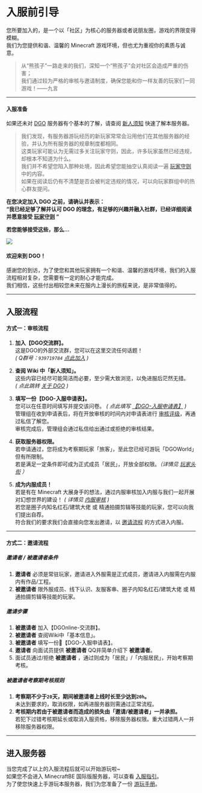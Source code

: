 <!-- guide/join -->

# 入服前引导

您所要加入的，是一个以「社区」为核心的服务器或者说朋友圈，游戏的界限变得模糊。<br/>
我们为您提供和谐、温馨的 Minecraft 游戏环境，但也尤为重视你的素质与诚意。

> 从“熊孩子”一路走来的我们，深知一个“熊孩子”会对社区会造成严重的伤害；<br/>
我们通过较为严格的审核与邀请制度，确保您能和你一样友善的玩家们一同游戏！——九言

---

#### 入服准备

如果还未对 [DGO](notice/about) 服务器有个基本的了解，请查阅 [新人须知](notice/server) 快速了解本服务器。

> 我们发现，有服务器游玩经历的新玩家常常会沿用他们在其他服务器的经验，并认为所有服务器的规章制度都相同。<br/>
这类玩家可能认为无需过多关注玩家守则，因此，许多玩家虽然已经违规，却根本不知道为什么。<br/>
我们并不希望您陷入那种处境，因此希望您能抽空认真阅读一遍 [玩家守则](notice/rules) 中的内容。<br/>
如果在阅读后仍有不清楚是否会被判定违规的情况，可以向玩家群组中的热心群友提问。

 **在您决定加入 DGO 之前，请确认并表示：**<br/>
 **“我已经足够了解并认可 DGO 的理念，有足够的兴趣并融入社群，已经详细阅读并愿意接受 [玩家守则](notice/rules) ”** 

 **若您能够接受这些，那么…** 

![](http://39.100.70.44:8000/images/index_rotation_pic1.jpg)

#### 欢迎来到 DGO！

感谢您的到访，为了使您和其他玩家拥有一个和谐、温馨的游戏环境，我们的入服流程相对复杂，您需要有一定的耐心才能完成。<br/>
我们相信，这些付出相较您未来在服内上漫长的旅程来说，是非常值得的。

---

## 入服流程

#### 方式一：审核流程

1. **加入【DGO交流群】。** <br/>
这是DGO的外部交流群，您可以在这里交流任何话题！<br/>
 *( Q群号：`939719784` [点此加入](https://jq.qq.com/?_wv=1027&k=fLYVZmGj) )*

2. **查阅 Wiki 中「新人须知」。** <br/>
这些内容已经尽可能简洁而必要，至少需大致浏览，以免进服后茫然无措。<br/>
 *( 点此跳转 [关于 DGO](notice/about) )*

3. **填写一份【DGO-入服申请表】。** <br/>
您可以在任意时间填写并提交该问卷。 *( 点此填写 [【DGO-入服申请表】](https://wj.qq.com/s2/5534523/a1b2/) )* <br/>
管理组在收到申请表后，将在开放审核的时间内对申请表进行 [审核评级](guide/join/reviewScore)，再通过私信了解您。<br/>
审核完成后，管理组会通过私信给出通过或拒绝的审核结果。<br/>

1. **获取服务器权限。** <br/>
若申请通过，您将成为考察期玩家「旅客」，至此您已经可游玩「DGOWorld」但有所限制。<br/>
若是满足一定条件即可成为正式成员「居民」，开放全部权限。*（详情见 [玩家头衔](information/playerTitle?id=「旅客」) ）*

5. **成为内服成员！** <br/>
若是有在 Minecraft 大展身手的想法，通过内服审核加入内服与我们一起开展对幻想世界的建设！ *( 详情见 [内服审核](guide/join/MainResident) )*<br/>
若您是圈子内知名红石/建筑大佬 或 精通拍摄剪辑等技能的玩家，您可以向我们提出自荐。<br/>
符合我们的要求我们会直接向您发出邀请，以 [邀请流程](guide/join?id=邀请流程) 的方式进入内服。

---

#### 方式二：邀请流程

##### 邀请者 / 被邀请者条件

1. **邀请者** 必须是常驻玩家，邀请进入外服需是正式成员，邀请进入内服需在内服内有作品/工程。
2. **被邀请者** 限外服成员、线下认识、友服客串、圈子内知名红石/建筑大佬 或 精通拍摄剪辑等技能的玩家。

##### 邀请步骤

1. **被邀请者** 加入【DGOnline-交流群】。
2. **被邀请者** 查阅Wiki中「基本信息」。
3. **被邀请者** 填写一份📰【DGO-入服申请表】。
4. **邀请者** 向面试员提供 **被邀请者** QQ并简单介绍下 **被邀请者**。
5. 面试员通过/拒绝 **被邀请者** ，通过则成为「居民」/「内服居民」，开始考察期考核。

##### 被邀请者考察期考核规则

1. **考察期不少于`20`天，期间被邀请者上线时长至少达到`20h`。** <br/>
未达到要求的，取消权限，如再进服务器则需通过正常流程。
2. **考核期内若由于被邀请者而造成的损失由「邀请/被邀请者」一并承担。** <br/>
若犯下过错考核期延长或取消入服资格，移除服务器权限。重大过错两人一并移除服务器权限。

---

## 进入服务器

当您完成了以上的入服流程后就可以开始游玩啦~<br/>
如果您不会进入 MinecraftBE 国际版服务器，可以查看 [入服指引](guide/link)。<br/>
为了使您快速上手游玩本服务器，我们为您准备了一份 [游玩手册](guide/play)。